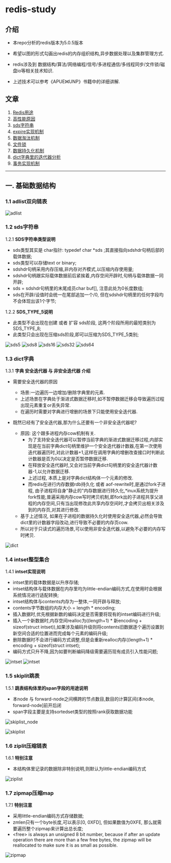 # redis-study
## 介绍
* 本repo分析的redis版本为5.0.5版本
* 希望以图的形式勾画出redis的内存组织结构,异步数据处理以及集群管理方式.

* redis涉及到 数据结构/算法/网络编程/信号/多进程通信/多线程同步/文件锁/磁盘io等相关技术知识.
* 上述技术可以参考《APUE》《UNP》书籍中的详细讲解.

## 文章
1. [Redis用途](https://wapthen.github.io/2020/03/06/Redis%E7%94%A8%E9%80%94)
2. [高性能原因](https://wapthen.github.io/2020/03/05/Redis%E9%AB%98%E6%80%A7%E8%83%BD%E5%8E%9F%E5%9B%A0) 
3. [sds字符串](https://wapthen.github.io/2020/03/08/Redis-sds%E5%AD%97%E7%AC%A6%E4%B8%B2) 
4. [expire实现机制](https://wapthen.github.io/2020/03/09/Redis-expire%E5%AE%9E%E7%8E%B0%E6%9C%BA%E5%88%B6) 
5. [数据淘汰机制](https://wapthen.github.io/2020/03/13/Redis%E6%95%B0%E6%8D%AE%E6%B7%98%E6%B1%B0%E6%9C%BA%E5%88%B6) 
6. [文件锁](https://wapthen.github.io/2020/03/12/Redis%E6%96%87%E4%BB%B6%E9%94%81)
7. [数据持久化机制](https://wapthen.github.io/2020/03/11/Redis%E6%95%B0%E6%8D%AE%E6%8C%81%E4%B9%85%E5%8C%96%E6%9C%BA%E5%88%B6) 
8. [dict字典里的迭代器分析](https://wapthen.github.io/2020/03/07/Redis%E5%AD%97%E5%85%B8%E8%BF%AD%E4%BB%A3%E5%99%A8%E5%88%86%E6%9E%90) 
9. [事务实现机制](https://wapthen.github.io/2020/03/10/Redis%E4%BA%8B%E5%8A%A1%E5%AE%9E%E7%8E%B0%E6%9C%BA%E5%88%B6) 

---

## 一. 基础数据结构

### 1.1 adlist双向链表
![adlist](https://wapthen.github.io/assets/img/2020/adlist.png)  

### 1.2 sds字符串
1.2.1 **SDS字符串类型说明**
- sds类型其实是 char指针: typedef char \*sds ;其直接指向sdshdr句柄后部的载体数据;
- sds类型可以存储text or binary;
- sdshdr句柄采用内存压缩,非内存对齐模式,以压缩内存使用量;
- sdshdr句柄跟实际载体数据前后紧挨着,内存空间开辟时,句柄与载体数据一同开辟;
- sds = sdshdr句柄里的末尾成员char buf[], 注意此处为0长度数组;
- sds在开辟/设值时会统一在尾部追加一个/0, 但在sdshdr句柄里的任何字段均不会体现出该1个字节;

1.2.2 **SDS_TYPE_5说明**
- 此类型不会出现在创建 或者 扩容 sds阶段, 这两个阶段所用的最短类别为SDS_TYPE_8;
- 此类型只会出现在压缩sds阶段,即可以压缩为SDS_TYPE_5类别;

![sds5](https://wapthen.github.io/assets/img/2020/sds5.png)
![sds8](https://wapthen.github.io/assets/img/2020/sds8.png)
![sds16](https://wapthen.github.io/assets/img/2020/sds16.png)
![sds32](https://wapthen.github.io/assets/img/2020/sds32.png)
![sds64](https://wapthen.github.io/assets/img/2020/sds64.png)

### 1.3 dict字典
1.3.1 **字典 安全迭代器 与 非安全迭代器 介绍**
  - 需要安全迭代器的原因
    - 场景:一边遍历一边增加/删除字典里的元素.
    - 上述场景在字典处于渐进式数据迁移时,如不暂停数据迁移会导致遍历过程出现元素重复or丢失异常.
    - 在遍历时需要对字典进行增删的场景下只能使用安全迭代器.

  - 既然已经有了安全迭代器,那为什么还要有一个非安全迭代器呢?
    - 原因: 这个跟多进程内存cow机制有关. 
      - 为了支持安全迭代器可以暂停当前字典的渐进式数据迁移过程,内部实现是在当前字典dict句柄里维护一个安全迭代器计数器,在第一次使用迭代器遍历时,对此计数器+1,这样在调用字典的增删改查接口时判断此计数器是否为0以决定是否暂停数据迁移.
      - 在释放安全迭代器时,又会对当前字典dict句柄里的安全迭代器计数器-1,以允许数据迁移.
      - 上述过程, 本质上是对字典dict结构体一个元素的修改.
      - 而redis在进行内存数据rdb持久化 或者 aof-rewrite时,是通过fork子进程, 由子进程将自身"静止的"内存数据进行持久化,\*inux系统为提升fork性能,普遍采用内存cow写时拷贝机制,即fork出的子进程共享父进程的内存空间,只有当出现修改此共享内存空间时,才会拷贝出相关涉及到的内存页,对其进行修改.
    - 基于上述情况, 如果在子进程的数据持久化时使用安全迭代器,必然会导致dict里的计数器字段改动,进行导致不必要的内存页cow.
    - 所以对于只读式的遍历场景,可以使用非安全迭代器,以避免不必要的内存写时拷贝.
   
![dict](https://wapthen.github.io/assets/img/2020/)  

### 1.4 intset整型集合
1.4.1 **intset实现说明**
- intset里的载体数据是以升序存储;
- intset结构体与载体数据在内存里均为little-endian编码方式,在使用时会根据系统情况进行适配转换;
- intset结构体与contents内存为一整体,一同开辟与释放;
- contents字节数组的内存大小 = length * encoding;
- 插入数据时,优先根据新数的编码决定是否需要将现有的intset编码进行升级;
- 插入一个新数据时,内存空间realloc为((length+1) * 新encoding + sizeof(struct intset)),如果涉及编码升级则将contents旧数据逐个遍历设置到新空间合适的位置进而完成每个元素的编码升级;
- 删除数据时不会进行编码方式调整,但是会重新realloc内存((length+1) * encoding + sizeof(struct intset);
- 编码方式只升不降,因为如要判断编码降级需要遍历现有成员引入性能问题;

![intset](https://wapthen.github.io/assets/img/2020/intset_unit.png)
![intset](https://wapthen.github.io/assets/img/2020/intset_upgrade.png)  

### 1.5 skiplit跳表
1.5.1 **跳表结构体里的span字段的用途说明**
- 本node 与 forward-node之间横跨的节点数目,数目的计算区间(本node, forward-node]前开后闭
- span字段主要是支持sortedset类型的按照rank获取数据功能

![skiplist_node](https://wapthen.github.io/assets/img/2020/skiplist_unit.png)

![skiplist](https://wapthen.github.io/assets/img/2020/skiplist_all.png)  

### 1.6 ziplit压缩链表
1.6.1 **特别注意**
- 本结构体里记录的数据除非特别说明,则默认为little-endian编码方式

![ziplist](https://wapthen.github.io/assets/img/2020/ziplist.png)

### 1.7 zipmap压缩map
1.7.1 **特别注意**
- 采用little-endian编码方式存储数据;
- zmlen只有一个byte长度,可以表示[0, 0XFD], 但如果数值为0XFE, 那么就需要遍历整个zipmap来计算出总长度;
- \<free\> is always an unsigned 8 bit number, because if after an update operation there are more than a few free bytes, the zipmap will be reallocated to make sure it is as small as possible.

![zipmap](https://wapthen.github.io/assets/img/2020/zipmap.png)
